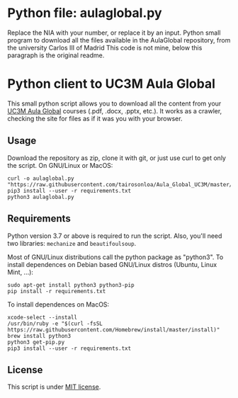 # Python file: aulaglobal.py
Replace the NIA with your number, or replace it by an input.
Python small program to download all the files available in the AulaGlobal repository, from the university Carlos III of Madrid
This code is not mine, below this paragraph is the original readme.


# Python client to UC3M Aula Global
This small python script allows you to download all the content from your [UC3M Aula Global](http://aulaglobal.uc3m.es) courses (.pdf, .docx, .pptx, etc.). It works as a crawler, checking the site for files as if it was you with your browser.

## Usage
Download the repository as zip, clone it with git, or just use curl to get only the script. On GNU/Linux or MacOS:
```
curl -o aulaglobal.py "https://raw.githubusercontent.com/tairosonloa/Aula_Global_UC3M/master/aulaglobal.py"
pip3 install --user -r requirements.txt
python3 aulaglobal.py
```
## Requirements
Python version 3.7 or above is required to run the script. Also, you'll need two libraries: `mechanize` and `beautifoulsoup`.

Most of GNU/Linux distributions call the python package as "python3". To install dependences on Debian based GNU/Linux distros (Ubuntu, Linux Mint, ...):
```
sudo apt-get install python3 python3-pip
pip install -r requirements.txt
```
To install dependences on MacOS:
```
xcode-select --install
/usr/bin/ruby -e "$(curl -fsSL https://raw.githubusercontent.com/Homebrew/install/master/install)"
brew install python3
python3 get-pip.py
pip3 install --user -r requirements.txt
```
## License
This script is under [MIT license](https://github.com/tairosonloa/Aula_Global_UC3M/blob/master/LICENSE).
